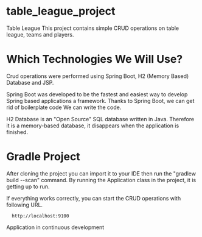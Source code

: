# table_league_project
Table League
This project contains simple CRUD operations on table league, teams and players.

# Which Technologies We Will Use?

Crud operations were performed using Spring Boot, H2 (Memory Based) Database and JSP.

Spring Boot was developed to be the fastest and easiest way to develop Spring based applications
a framework. Thanks to Spring Boot, we can get rid of boilerplate code
We can write the code.

H2 Database is an "Open Source" SQL database written in Java. Therefore it is a memory-based database, it disappears when the application is finished.

# Gradle Project

After cloning the project you can import it to your IDE then run the "gradlew build --scan" command. By running the Application class in the project, it is getting up to run.

If everything works correctly, you can start the CRUD operations with following URL.

      http://localhost:9100 


Application in continuous development
